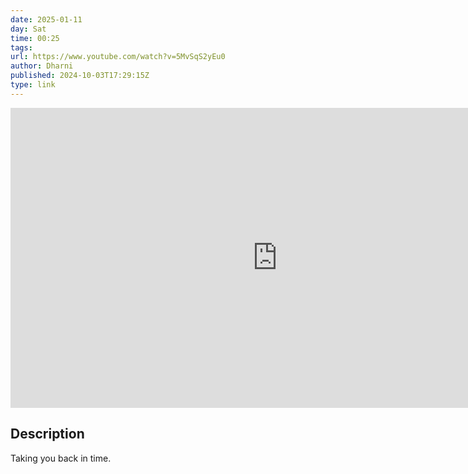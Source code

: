 ```yaml
---
date: 2025-01-11
day: Sat
time: 00:25
tags:
url: https://www.youtube.com/watch?v=5MvSqS2yEu0
author: Dharni
published: 2024-10-03T17:29:15Z
type: link
---
```


<iframe width="854" height="480" src="https://www.youtube.com/embed/5MvSqS2yEu0" frameborder="0" allowfullscreen></iframe>

## Description
Taking you back in time.